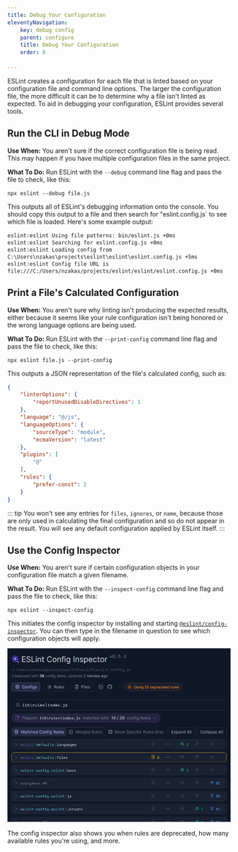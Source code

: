 ```yaml
---
title: Debug Your Configuration
eleventyNavigation:
    key: debug config
    parent: configure
    title: Debug Your Configuration
    order: 8

---
```


ESLint creates a configuration for each file that is linted based on your configuration file and command line options. The larger the configuration file, the more difficult it can be to determine why a file isn't linted as expected. To aid in debugging your configuration, ESLint provides several tools.

## Run the CLI in Debug Mode

**Use When:** You aren't sure if the correct configuration file is being read. This may happen if you have multiple configuration files in the same project.

**What To Do:** Run ESLint with the `--debug` command line flag and pass the file to check, like this:

```shell
npx eslint --debug file.js
```

This outputs all of ESLint's debugging information onto the console. You should copy this output to a file and then search for "eslint.config.js` to see which file is loaded. Here's some example output:

```text
eslint:eslint Using file patterns: bin/eslint.js +0ms
eslint:eslint Searching for eslint.config.js +0ms
eslint:eslint Loading config from C:\Users\nzakas\projects\eslint\eslint\eslint.config.js +5ms
eslint:eslint Config file URL is file:///C:/Users/nzakas/projects/eslint/eslint/eslint.config.js +0ms
```

## Print a File's Calculated Configuration

**Use When:** You aren't sure why linting isn't producing the expected results, either because it seems like your rule configuration isn't being honored or the wrong language options are being used.

**What To Do:** Run ESLint with the `--print-config` command line flag and pass the file to check, like this:

```shell
npx eslint file.js --print-config
```

This outputs a JSON representation of the file's calculated config, such as:

```json
{
    "linterOptions": {
        "reportUnusedDisableDirectives": 1
    },
    "language": "@/js",
    "languageOptions": {
        "sourceType": "module",
        "ecmaVersion": "latest"
    },
    "plugins": [
        "@"
    ],
    "rules": {
        "prefer-const": 2
    }
}
```

::: tip
You won't see any entries for `files`, `ignores`, or `name`, because those are only used in calculating the final configuration and so do not appear in the result. You will see any default configuration applied by ESLint itself.
:::

## Use the Config Inspector

**Use When:** You aren't sure if certain configuration objects in your configuration file match a given filename.

**What To Do:** Run ESLint with the `--inspect-config` command line flag and pass the file to check, like this:

```shell
npx eslint --inspect-config
```

This initiates the config inspector by installing and starting [`@eslint/config-inspector`](https://github.com/eslint/config-inspector). You can then type in the filename in question to see which configuration objects will apply.

![Config inspector screenshot showing which config objects match index.js](../../assets/images/configure/config-inspector.png)

The config inspector also shows you when rules are deprecated, how many available rules you're using, and more.
